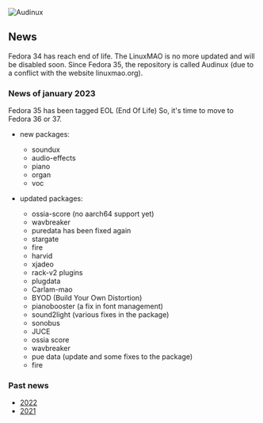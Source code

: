 ![Audinux](../images/AudinuxBanner.png)

## News

Fedora 34 has reach end of life. The LinuxMAO is no more updated and will be disabled soon.
Since Fedora 35, the repository is called Audinux (due to a conflict with the website linuxmao.org).

### News of january 2023

Fedora 35 has been tagged EOL (End Of Life)
So, it's time to move to Fedora 36 or 37.

* new packages:
  * soundux
  * audio-effects
  * piano
  * organ
  * voc
  
* updated packages:
  * ossia-score	(no aarch64 support yet)
  * wavbreaker
  * puredata has been fixed again
  * stargate
  * fire
  * harvid
  * xjadeo
  * rack-v2 plugins
  * plugdata
  * Carlam-mao
  * BYOD (Build Your Own Distortion)
  * pianobooster (a fix in font management)
  * sound2light (various fixes in the package)
  * sonobus
  * JUCE
  * ossia score
  * wavbreaker
  * pue data (update and some fixes to the package)
  * fire

### Past news

* [2022](news-2022.md)
* [2021](news-2021.md)